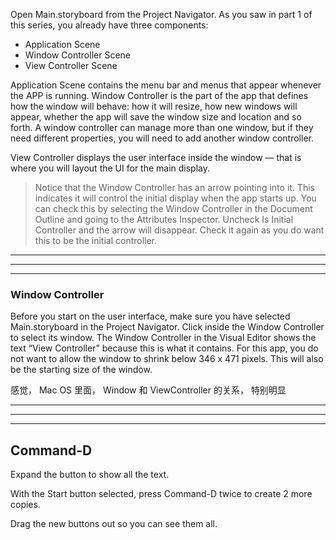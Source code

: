 
Open Main.storyboard from the Project Navigator. As you saw in part 1 of this series, you already have three components:

* Application Scene
* Window Controller Scene
* View Controller Scene



Application Scene contains the menu bar and menus that appear whenever the APP is running. Window Controller is the part of the app that defines how the window will behave: how it will resize, how new windows will appear, whether the app will save the window size and location and so forth. A window controller can manage more than one window, but if they need different properties, you will need to add another window controller.



View Controller displays the user interface inside the window — that is where you will layout the UI for the main display.




> Notice that the Window Controller has an arrow pointing into it. This indicates it will control the initial display when the app starts up. You can check this by selecting the Window Controller in the Document Outline and going to the Attributes Inspector. Uncheck Is Initial Controller and the arrow will disappear. Check it again as you do want this to be the initial controller.


<hr>

<hr>

<hr>

### Window Controller


Before you start on the user interface, make sure you have selected Main.storyboard in the Project Navigator. Click inside the Window Controller to select its window. The Window Controller in the Visual Editor shows the text “View Controller” because this is what it contains. For this app, you do not want to allow the window to shrink below 346 x 471 pixels. This will also be the starting size of the window.


感觉， Mac OS 里面， Window 和 ViewController 的关系， 特别明显



<hr>

<hr>

<hr>


##  Command-D

Expand the button to show all the text.

With the Start button selected, press Command-D twice to create 2 more copies.

Drag the new buttons out so you can see them all.
